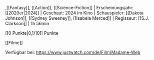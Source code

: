 
,[[Fantasy]], [[Action]], [[Science-Fiction]] | Erscheinungsjahr: [[2020er|2024]] | Geschaut: 2024 im Kino | Schauspieler: [[Dakota Johnson]], [[Sydney Sweeney]], [[Isabela Merced]] | Regisseur: [[S.J. Clarkson]] | 1h 56min

[[0 Punkte|0,1/10]] Punkte


[[Filme]]

Verfügbar bei: https://www.justwatch.com/de/Film/Madame-Web
